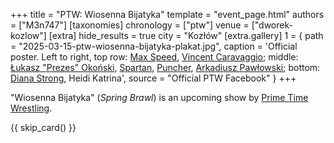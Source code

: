 +++
title = "PTW: Wiosenna Bijatyka"
template = "event_page.html"
authors = ["M3n747"]
[taxonomies]
chronology = ["ptw"]
venue = ["dworek-kozlow"]
[extra]
hide_results = true
city = "Kozłów"
[extra.gallery]
1 = { path = "2025-03-15-ptw-wiosenna-bijatyka-plakat.jpg", caption = 'Official poster. Left to right, top row: [Max Speed](@/w/max-speed.md), [Vincent Caravaggio](@/w/vincent-caravaggio.md); middle: [Łukasz "Prezes" Okoński](@/w/lukasz-okonski.md), [Spartan](@/w/spartan.md), [Puncher](@/w/puncher.md), [Arkadiusz Pawłowski](@/w/pan-pawlowski.md); bottom: [Diana Strong](@/w/diana-strong.md), Heidi Katrina', source = "Official PTW Facebook" }
+++

"Wiosenna Bijatyka" (_Spring Brawl_) is an upcoming show by [Prime Time Wrestling](@/o/ptw.md).

{{ skip_card() }}
